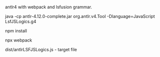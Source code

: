 antlr4 with webpack and lsfusion grammar.

java -cp antlr-4.12.0-complete.jar org.antlr.v4.Tool -Dlanguage=JavaScript LsfJSLogics.g4

npm install

npx webpack

dist/antlrLSFJSLogics.js - target file